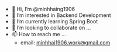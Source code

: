 - 👋 Hi, I’m @minhhaing1906
- 👀 I’m interested in Backend Development
- 🌱 I’m currently learning Spring Boot
- 💞️ I’m looking to collaborate on ...
- 📫 How to reach me ...
  - email: minhhai1906.work@gmail.com

<!---
minhhaing1906/minhhaing1906 is a ✨ special ✨ repository because its `README.md` (this file) appears on your GitHub profile.
You can click the Preview link to take a look at your changes.
--->
